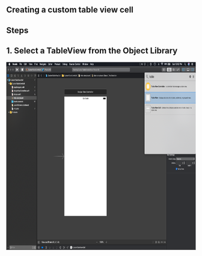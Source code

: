## Creating a custom table view cell

## Steps 

## 1. Select a TableView from the Object Library 

<p> 
<img src="https://github.com/alexpaul/CustomTableViewCell/blob/master/Images/select-tableview-from-object-library.png" width="800" height="500" />
</p>
